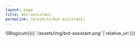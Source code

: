 ```yaml
---
layout: page
title: bot-assistant
permalink: /projects/bot-assistant/
---
```


![Blogicum]({{ '/assets/img/bot-assistant.png' | relative_url }})
